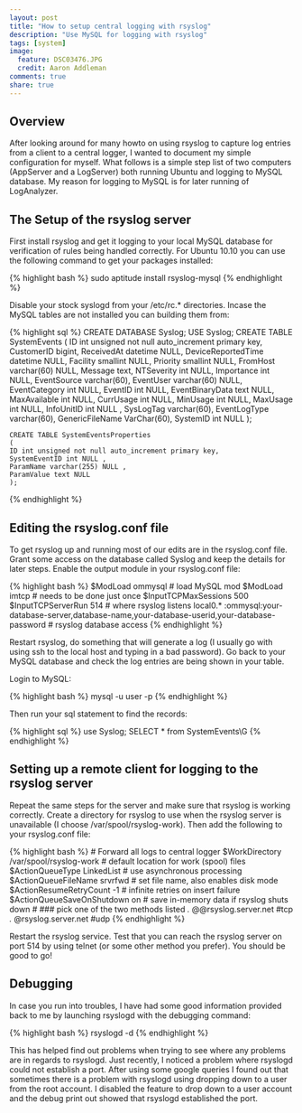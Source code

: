 ```yaml
---
layout: post
title: "How to setup central logging with rsyslog"
description: "Use MySQL for logging with rsyslog"
tags: [system]
image:
  feature: DSC03476.JPG
  credit: Aaron Addleman
comments: true
share: true
---
```



## Overview

After looking around for many howto on using rsyslog to capture log entries from a client to a central logger, I wanted to document my simple configuration for myself. What follows is a simple step list of two computers (AppServer and a LogServer) both running Ubuntu and logging to MySQL database. My reason for logging to MySQL is for later running of LogAnalyzer.

## The Setup of the rsyslog server

First install rsyslog and get it logging to your local MySQL database for verification of rules being handled correctly. For Ubuntu 10.10 you can use the following command to get your packages installed:

{% highlight bash %}
    sudo aptitude install rsyslog-mysql
{% endhighlight %}

Disable your stock syslogd from your /etc/rc.* directories. Incase the MySQL tables are not installed you can building them from:

{% highlight sql %}
    CREATE DATABASE Syslog;
    USE Syslog;
    CREATE TABLE SystemEvents
    (
    ID int unsigned not null auto_increment primary key,
    CustomerID bigint,
    ReceivedAt datetime NULL,
    DeviceReportedTime datetime NULL,
    Facility smallint NULL,
    Priority smallint NULL,
    FromHost varchar(60) NULL,
    Message text,
    NTSeverity int NULL,
    Importance int NULL,
    EventSource varchar(60),
    EventUser varchar(60) NULL,
    EventCategory int NULL,
    EventID int NULL,
    EventBinaryData text NULL,
    MaxAvailable int NULL,
    CurrUsage int NULL,
    MinUsage int NULL,
    MaxUsage int NULL,
    InfoUnitID int NULL ,
    SysLogTag varchar(60),
    EventLogType varchar(60),
    GenericFileName VarChar(60),
    SystemID int NULL
    );

    CREATE TABLE SystemEventsProperties
    (
    ID int unsigned not null auto_increment primary key,
    SystemEventID int NULL ,
    ParamName varchar(255) NULL ,
    ParamValue text NULL
    );
{% endhighlight %}

## Editing the rsyslog.conf file

To get rsyslog up and running most of our edits are in the rsyslog.conf file. Grant some access on the database called Syslog and keep the details for later steps. Enable the output module in your rsyslog.conf file:

{% highlight bash %}
    $ModLoad ommysql # load MySQL mod
    $ModLoad imtcp # needs to be done just once
    $InputTCPMaxSessions 500
    $InputTCPServerRun 514 # where rsyslog listens
    local0.* :ommysql:your-database-server,database-name,your-database-userid,your-database-password # rsyslog database access
{% endhighlight %}


Restart rsyslog, do something that will generate a log (I usually go with using ssh to the local host and typing in a bad password). Go back to your MySQL database and check the log entries are being shown in your table.

Login to MySQL:

{% highlight bash %}
    mysql -u user -p
{% endhighlight %}

Then run your sql statement to find the records:

{% highlight sql %}
    use Syslog;
    SELECT * from SystemEvents\G
{% endhighlight %}

## Setting up a remote client for logging to the rsyslog server

Repeat the same steps for the server and make sure that rsyslog is working correctly. Create a directory for rsyslog to use when the rsyslog server is unavailable (I choose /var/spool/rsyslog-work). Then add the following to your rsyslog.conf file:

{% highlight bash %}
    # Forward all logs to central logger
    $WorkDirectory /var/spool/rsyslog-work # default location for work (spool) files
    $ActionQueueType LinkedList # use asynchronous processing
    $ActionQueueFileName srvrfwd # set file name, also enables disk mode
    $ActionResumeRetryCount -1 # infinite retries on insert failure
    $ActionQueueSaveOnShutdown on # save in-memory data if rsyslog shuts down
    #
    ### pick one of the two methods listed
    *.* @@rsyslog.server.net #tcp
    *.* @rsyslog.server.net #udp
{% endhighlight %}

Restart the rsyslog service. Test that you can reach the rsyslog server on port 514 by using telnet (or some other method you prefer). You should be good to go!

## Debugging

In case you run into troubles, I have had some good information provided back to me by launching rsyslogd with the debugging command:

{% highlight bash %}
    rsyslogd -d
{% endhighlight %}

This has helped find out problems when trying to see where any problems are in regards to rsyslogd. Just recently, I noticed a problem where rsyslogd could not establish a port. After using some google queries I found out that sometimes there is a problem with rsyslogd using dropping down to a user from the root account. I disabled the feature to drop down to a user account and the debug print out showed that rsyslogd established the port.
